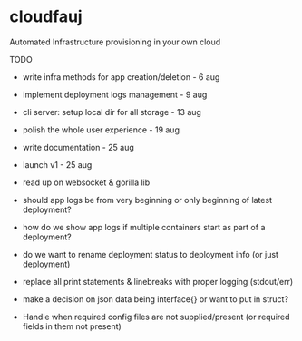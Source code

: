 # cloudfauj
Automated Infrastructure provisioning in your own cloud

TODO

- write infra methods for app creation/deletion - 6 aug
- implement deployment logs management - 9 aug
- cli server: setup local dir for all storage - 13 aug
- polish the whole user experience - 19 aug
- write documentation - 25 aug
- launch v1 - 25 aug

- read up on websocket & gorilla lib

- should app logs be from very beginning or only beginning of latest deployment?
- how do we show app logs if multiple containers start as part of a deployment? 
- do we want to rename deployment status to deployment info (or just deployment)

- replace all print statements & linebreaks with proper logging (stdout/err)
- make a decision on json data being interface{} or want to put in struct?
- Handle when required config files are not supplied/present (or required fields in them not present)
